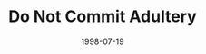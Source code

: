 ---
layout: message
category: message
series: "God's Top 10"
title: "Do Not Commit Adultery"
date: 1998-07-19
message_id: 433
---